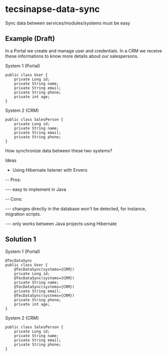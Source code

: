 # tecsinapse-data-sync
Sync data between services/modules/systems must be easy

## Example (Draft)

In a Portal we create and manage user and credentials. In a CRM we receive these informations to know more details about our salespersons.

System 1 (Portal)
```
public class User {
    private Long id;
    private String name; 
    private String email;
    private String phone;
    private int age;
}
```

System 2 (CRM)
```
public class SalesPerson {
    private Long id;
    private String name; 
    private String email;
    private String phone;
}
```

How synchronize data between these two systems?

Ideas
- Using Hibernate listener with Envers

-- Pros: 

--- easy to implement in Java

-- Cons: 

--- changes directly in the database won't be detected, for instance, migration scripts.

--- only works between Java projects using Hibernate


## Solution 1

System 1 (Portal)
```
@TecDataSync
public class User {
    @TecDataSync(systems={CRM})
    private Long id;
    @TecDataSync(systems={CRM})
    private String name;
    @TecDataSync(systems={CRM})
    private String email;
    @TecDataSync(systems={CRM})
    private String phone;
    private int age;
}
```

System 2 (CRM)
```
public class SalesPerson {
    private Long id;
    private String name; 
    private String email;
    private String phone;
}
```
